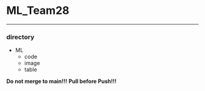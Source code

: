 # ML_Team28
------

### directory
- ML
    - code
    - image
    - table

**Do not merge to main!!!**
**Pull before Push!!!**